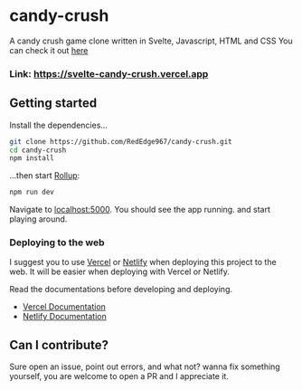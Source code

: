 # candy-crush
A candy crush game clone written in Svelte, Javascript, HTML and CSS
You can check it out [here](https://svelte-candy-crush.vercel.app)

### Link: https://svelte-candy-crush.vercel.app

## Getting started

Install the dependencies...

```bash
git clone https://github.com/RedEdge967/candy-crush.git
cd candy-crush
npm install
```

...then start [Rollup](https://rollupjs.org):

```bash
npm run dev
```

Navigate to [localhost:5000](http://localhost:5000). You should see the app running. and start playing around.

### Deploying to the web

I suggest you to use [Vercel](https://vercel.com) or [Netlify](https://netlify.com) when deploying this project to the web. It will be easier when deploying with Vercel or Netlify.

Read the documentations before developing and deploying.
- [Vercel Documentation](https://vercel.com/docs)
- [Netlify Documentation](https://docs.netlify.com)

## Can I contribute?
Sure open an issue, point out errors, and what not? wanna fix something yourself, you are welcome to open a PR and I appreciate it.
